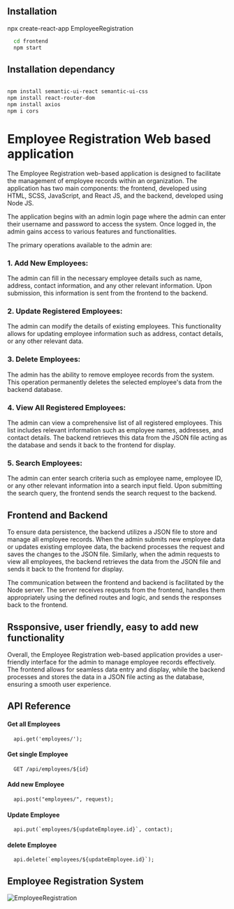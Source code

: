
## Installation

npx create-react-app EmployeeRegistration

```bash
  cd frontend
  npm start
```
## Installation dependancy
```bash

npm install semantic-ui-react semantic-ui-css
npm install react-router-dom
npm install axios
npm i cors
```

# Employee Registration Web based application

The Employee Registration web-based application is designed to facilitate the management of employee records within an organization. The application has two main components: the frontend, developed using HTML, SCSS, JavaScript, and React JS, and the backend, developed using Node JS.

The application begins with an admin login page where the admin can enter their username and password to access the system. Once logged in, the admin gains access to various features and functionalities.

The primary operations available to the admin are:

### 1. Add New Employees: 
The admin can fill in the necessary employee details such as name, address, contact information, and any other relevant information. Upon submission, this information is sent from the frontend to the backend.

### 2. Update Registered Employees: 
The admin can modify the details of existing employees. This functionality allows for updating employee information such as address, contact details, or any other relevant data.

### 3. Delete Employees: 
The admin has the ability to remove employee records from the system. This operation permanently deletes the selected employee's data from the backend database.

### 4. View All Registered Employees: 
The admin can view a comprehensive list of all registered employees. This list includes relevant information such as employee names, addresses, and contact details. The backend retrieves this data from the JSON file acting as the database and sends it back to the frontend for display.
### 5. Search Employees: 
The admin can enter search criteria such as employee name, employee ID, or any other relevant information into a search input field. Upon submitting the search query, the frontend sends the search request to the backend.

## Frontend and Backend 
To ensure data persistence, the backend utilizes a JSON file to store and manage all employee records. When the admin submits new employee data or updates existing employee data, the backend processes the request and saves the changes to the JSON file. Similarly, when the admin requests to view all employees, the backend retrieves the data from the JSON file and sends it back to the frontend for display.

The communication between the frontend and backend is facilitated by the Node server. The server receives requests from the frontend, handles them appropriately using the defined routes and logic, and sends the responses back to the frontend.

## Rssponsive, user friendly, easy to add new functionality

Overall, the Employee Registration web-based application provides a user-friendly interface for the admin to manage employee records effectively. The frontend allows for seamless data entry and display, while the backend processes and stores the data in a JSON file acting as the database, ensuring a smooth user experience.


## API Reference

#### Get all Employees

```http
  api.get('employees/');
```

#### Get single Employee

```http
  GET /api/employees/${id}
```

#### Add new Employee

```http
  api.post("employees/", request);
```

#### Update Employee

```http
  api.put(`employees/${updateEmployee.id}`, contact);

```
#### delete Employee

```http
  api.delete(`employees/${updateEmployee.id}`);

```


## Employee Registration System

![EmployeeRegistration](https://github.com/Hinashahzad/ContactList/blob/main/Frontend/src/images/EmployeeRegistration.png?raw=true)

